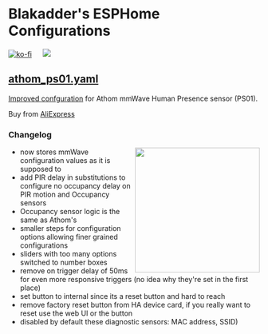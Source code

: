 # Blakadder's ESPHome Configurations

[![ko-fi](https://ko-fi.com/img/githubbutton_sm.svg)](https://ko-fi.com/S6S650JEK) &emsp; <a href="https://paypal.me/tasmotatemplates"><img src="https://img.shields.io/static/v1?logo=paypal&label=&message=Donate via PayPal&color=slategrey"></a>

## [athom_ps01.yaml](athom_ps01.yaml)

[Improved confguration](athom_ps01.yaml) for Athom mmWave Human Presence sensor (PS01). 

Buy from [AliExpress](https://www.aliexpress.com/item/1005005772833515.html?aff_fcid=d53394c247264642ac0a1bfc1c85b3d0-1689887810797-02952-_DeSN8DB&tt=CPS_NORMAL&aff_fsk=_DeSN8DB&aff_platform=shareComponent-detail&sk=_DeSN8DB&aff_trace_key=d53394c247264642ac0a1bfc1c85b3d0-1689887810797-02952-_DeSN8DB&terminal_id=165068c405fe431e83f4b86336c9e8c9&afSmartRedirect=y)

### Changelog

<img src="img/ps01.jpg" width="250" align="right">

- now stores mmWave configuration values as it is supposed to
- add PIR delay in substitutions to configure no occupancy delay on PIR motion and Occupancy sensors
- Occupancy sensor logic is the same as Athom's
- smaller steps for configuration options allowing finer grained configurations
- sliders with too many options switched to number boxes
- remove on trigger delay of 50ms for even more responsive triggers (no idea why they're set in the first place)
- set button to internal since its a reset button and hard to reach
- remove factory reset button from HA device card, if you really want to reset use the web UI or the button
- disabled by default these diagnostic sensors: MAC address, SSID)
